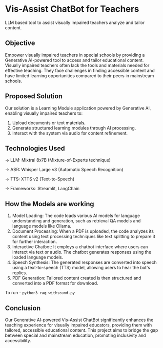 # Vis-Assist ChatBot for Teachers
LLM based tool to assist visually impaired teachers analyze and tailor content.

## Objective
Empower visually impaired teachers in special schools by providing a Generative AI-powered tool to access and tailor educational content.
Visually impaired teachers often lack the tools and materials needed for effective teaching. They face challenges in finding accessible content and have limited learning opportunities compared to their peers in mainstream schools.

## Proposed Solution
Our solution is a Learning Module application powered by Generative AI, enabling visually impaired teachers to:

1) Upload documents or text materials.
2) Generate structured learning modules through AI processing.
3) Interact with the system via audio for content refinement.

## Technologies Used
-> LLM: Mixtral 8x7B (Mixture-of-Experts technique)

-> ASR: Whisper Large v3 (Automatic Speech Recognition) 

-> TTS: XTTS v2 (Text-to-Speech) 

-> Frameworks: Streamlit, LangChain 

## How the Models are working
1) Model Loading: The code loads various AI models for language understanding and generation, such as retrieval QA models and language models like Ollama.
2) Document Processing: When a PDF is uploaded, the code analyzes its content using text processing techniques like text splitting to prepare it for further interaction.
3) Interactive Chatbot: It employs a chatbot interface where users can interact via text or audio. The chatbot generates responses using the loaded language models.
4) Speech Synthesis: The generated responses are converted into speech using a text-to-speech (TTS) model, allowing users to hear the bot's replies.
5) PDF Generation: Tailored content created is then structured and converted into a PDF format for download.

To run - ```python3 rag_withsound.py```

## Conclusion

Our Generative AI-powered Vis-Assist ChatBot significantly enhances the teaching experience for visually impaired educators, providing them with tailored, accessible educational content. This project aims to bridge the gap between special and mainstream education, promoting inclusivity and accessibility.


